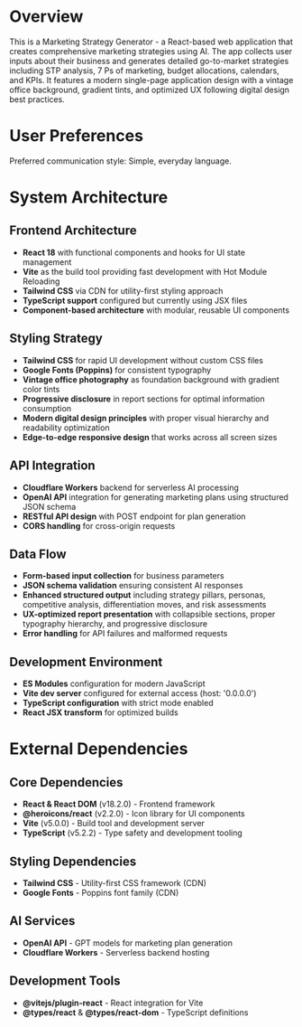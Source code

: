 # Overview

This is a Marketing Strategy Generator - a React-based web application that creates comprehensive marketing strategies using AI. The app collects user inputs about their business and generates detailed go-to-market strategies including STP analysis, 7 Ps of marketing, budget allocations, calendars, and KPIs. It features a modern single-page application design with a vintage office background, gradient tints, and optimized UX following digital design best practices.

# User Preferences

Preferred communication style: Simple, everyday language.

# System Architecture

## Frontend Architecture
- **React 18** with functional components and hooks for UI state management
- **Vite** as the build tool providing fast development with Hot Module Reloading
- **Tailwind CSS** via CDN for utility-first styling approach
- **TypeScript support** configured but currently using JSX files
- **Component-based architecture** with modular, reusable UI components

## Styling Strategy
- **Tailwind CSS** for rapid UI development without custom CSS files
- **Google Fonts (Poppins)** for consistent typography
- **Vintage office photography** as foundation background with gradient color tints
- **Progressive disclosure** in report sections for optimal information consumption
- **Modern digital design principles** with proper visual hierarchy and readability optimization
- **Edge-to-edge responsive design** that works across all screen sizes

## API Integration
- **Cloudflare Workers** backend for serverless AI processing
- **OpenAI API** integration for generating marketing plans using structured JSON schema
- **RESTful API design** with POST endpoint for plan generation
- **CORS handling** for cross-origin requests

## Data Flow
- **Form-based input collection** for business parameters
- **JSON schema validation** ensuring consistent AI responses  
- **Enhanced structured output** including strategy pillars, personas, competitive analysis, differentiation moves, and risk assessments
- **UX-optimized report presentation** with collapsible sections, proper typography hierarchy, and progressive disclosure
- **Error handling** for API failures and malformed requests

## Development Environment
- **ES Modules** configuration for modern JavaScript
- **Vite dev server** configured for external access (host: '0.0.0.0')
- **TypeScript configuration** with strict mode enabled
- **React JSX transform** for optimized builds

# External Dependencies

## Core Dependencies
- **React & React DOM** (v18.2.0) - Frontend framework
- **@heroicons/react** (v2.2.0) - Icon library for UI components
- **Vite** (v5.0.0) - Build tool and development server
- **TypeScript** (v5.2.2) - Type safety and development tooling

## Styling Dependencies
- **Tailwind CSS** - Utility-first CSS framework (CDN)
- **Google Fonts** - Poppins font family (CDN)

## AI Services
- **OpenAI API** - GPT models for marketing plan generation
- **Cloudflare Workers** - Serverless backend hosting

## Development Tools
- **@vitejs/plugin-react** - React integration for Vite
- **@types/react** & **@types/react-dom** - TypeScript definitions